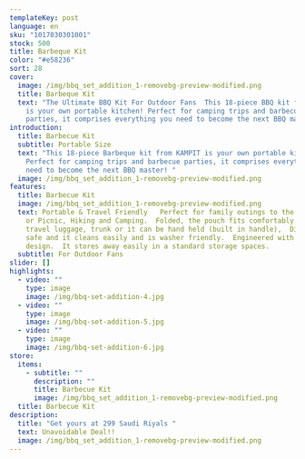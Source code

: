 ```yaml
---
templateKey: post
language: en
sku: "1017030301001"
stock: 500
title: Barbeque Kit
color: "#e58236"
sort: 28
cover:
  image: /img/bbq_set_addition_1-removebg-preview-modified.png
  title: Barbeque Kit
  text: "The Ultimate BBQ Kit For Outdoor Fans  This 18-piece BBQ kit from KAMPIT
    is your own portable kitchen! Perfect for camping trips and barbecue
    parties, it comprises everything you need to become the next BBQ master! "
introduction:
  title: Barbecue Kit
  subtitle: Portable Size
  text: "This 18-piece Barbeque kit from KAMPIT is your own portable kitchen!
    Perfect for camping trips and barbecue parties, it comprises everything you
    need to become the next BBQ master! "
  image: /img/bbq_set_addition_1-removebg-preview-modified.png
features:
  title: Barbecue Kit
  image: /img/bbq_set_addition_1-removebg-preview-modified.png
  text: Portable & Travel Friendly   Perfect for family outings to the Beach, Park
    or Picnic, Hiking and Camping.  Folded, the pouch fits comfortably into
    travel luggage, trunk or it can be hand held (built in handle),  Dishwasher
    safe and it cleans easily and is washer friendly.  Engineered with a sleek
    design.  It stores away easily in a standard storage spaces.
  subtitle: For Outdoor Fans
slider: []
highlights:
  - video: ""
    type: image
    image: /img/bbq-set-addition-4.jpg
  - video: ""
    type: image
    image: /img/bbq-set-addition-5.jpg
  - video: ""
    type: image
    image: /img/bbq-set-addition-6.jpg
store:
  items:
    - subtitle: ""
      description: ""
      title: Barbecue Kit
      image: /img/bbq_set_addition_1-removebg-preview-modified.png
  title: Barbecue Kit
description:
  title: "Get yours at 299 Saudi Riyals "
  text: Unavoidable Deal!!
  image: /img/bbq_set_addition_1-removebg-preview-modified.png
---
```

